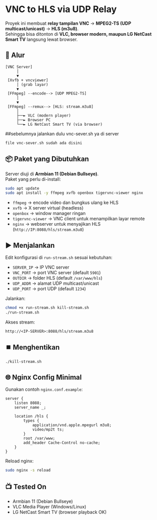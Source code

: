 # VNC to HLS via UDP Relay

Proyek ini membuat **relay tampilan VNC** → **MPEG2-TS (UDP multicast/unicast)** → **HLS (m3u8)**.  
Sehingga bisa ditonton di **VLC, browser modern, maupun LG NetCast Smart TV** langsung lewat browser.

## 🔧 Alur

```
[VNC Server] 
     │
     ▼
 [Xvfb + vncviewer]
     │ (grab layar)
     ▼
 [FFmpeg] --encode--> [UDP MPEG2-TS]
     │
     ▼
 [FFmpeg] --remux--> [HLS: stream.m3u8]
     │
     ├──► VLC (modern player)
     ├──► Browser PC
     └──► LG NetCast Smart TV (via browser)
```

##sebelumnya jalankan dulu vnc-sever.sh ya di server
```
file vnc-sever.sh sudah ada disini
```
## 📦 Paket yang Dibutuhkan
Server diuji di **Armbian 11 (Debian Bullseye)**.  
Paket yang perlu di-install:

```bash
sudo apt update
sudo apt install -y ffmpeg xvfb openbox tigervnc-viewer nginx
```

- `ffmpeg` → encode video dan bungkus ulang ke HLS  
- `xvfb` → X server virtual (headless)  
- `openbox` → window manager ringan  
- `tigervnc-viewer` → VNC client untuk menampilkan layar remote  
- `nginx` → webserver untuk menyajikan HLS (`http://IP:8088/hls/stream.m3u8`)

## ▶️ Menjalankan
Edit konfigurasi di `run-stream.sh` sesuai kebutuhan:
- `SERVER_IP` → IP VNC server
- `VNC_PORT` → port VNC server (default `5901`)
- `OUTDIR` → folder HLS (default `/var/www/hls`)
- `UDP_ADDR` → alamat UDP multicast/unicast
- `UDP_PORT` → port UDP (default `1234`)

Jalankan:
```bash
chmod +x run-stream.sh kill-stream.sh
./run-stream.sh
```

Akses stream:
```
http://<IP-SERVER>:8088/hls/stream.m3u8
```

## ⏹️ Menghentikan
```bash
./kill-stream.sh
```

## 🌐 Nginx Config Minimal
Gunakan contoh `nginx.conf.example`:
```nginx
server {
    listen 8088;
    server_name _;

    location /hls {
        types {
            application/vnd.apple.mpegurl m3u8;
            video/mp2t ts;
        }
        root /var/www;
        add_header Cache-Control no-cache;
    }
}
```

Reload nginx:
```bash
sudo nginx -s reload
```

## 📺 Tested On
- Armbian 11 (Debian Bullseye)  
- VLC Media Player (Windows/Linux)  
- LG NetCast Smart TV (browser playback OK)  

